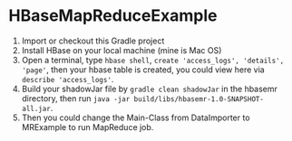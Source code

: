 # HBaseMapReduceExample

1. Import or checkout this Gradle project
2. Install HBase on your local machine (mine is Mac OS)
3. Open a terminal, type `hbase shell`, `create 'access_logs', 'details', 'page'`, then your hbase table is created, you could view here via `describe 'access_logs'`.
4. Build your shadowJar file by `gradle clean shadowJar` in the hbasemr directory, then run `java -jar build/libs/hbasemr-1.0-SNAPSHOT-all.jar`.
5. Then you could change the Main-Class from DataImporter to MRExample to run MapReduce job.